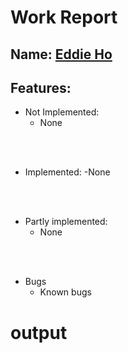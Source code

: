 # Work Report

## Name: <ins> Eddie Ho </ins>

## Features:

- Not Implemented:
    - None

<br><br>

- Implemented:
    -None

<br><br>

- Partly implemented:
    - None

<br><br>

- Bugs
    - Known bugs

# **output**

<br><br>